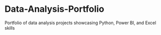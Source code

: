 # Data-Analysis-Portfolio
Portfolio of data analysis projects showcasing Python, Power BI, and Excel skills
